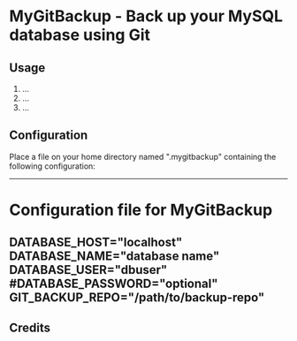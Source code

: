 MyGitBackup - Back up your MySQL database using Git
===================================================

Usage
-----

1. ...
2. ...
3. ...

Configuration
-------------

Place a file on your home directory named ".mygitbackup" containing the following configuration: 

----------------------------------
 # Configuration file for MyGitBackup
 DATABASE_HOST="localhost"
 DATABASE_NAME="database name"
 DATABASE_USER="dbuser"
 #DATABASE_PASSWORD="optional"
 GIT_BACKUP_REPO="/path/to/backup-repo"
----------------------------------

Credits
-------


  
